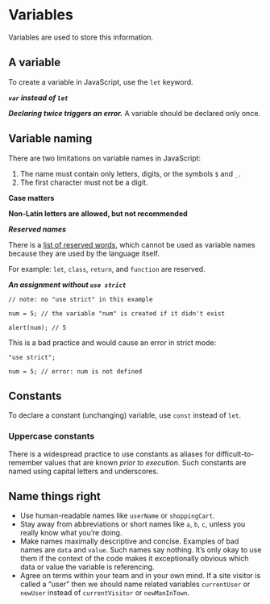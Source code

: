 # Variables

Variables are used to store this information.

## A variable

To create a variable in JavaScript, use the `let` keyword.

***`var` instead of `let`***

***Declaring twice triggers an error.***
A variable should be declared only once.

## Variable naming

There are two limitations on variable names in JavaScript:

1. The name must contain only letters, digits, or the symbols `$` and `_`.
2. The first character must not be a digit.

**Case matters**

**Non-Latin letters are allowed, but not recommended**

***Reserved names***

There is a [list of reserved words](https://developer.mozilla.org/en-US/docs/Web/JavaScript/Reference/Lexical_grammar#Keywords), which cannot be used as variable names because they are used by the language itself.

For example: `let`, `class`, `return`, and `function` are reserved.

***An assignment without `use strict`***
```
// note: no "use strict" in this example

num = 5; // the variable "num" is created if it didn't exist

alert(num); // 5
```
This is a bad practice and would cause an error in strict mode:
```
"use strict";

num = 5; // error: num is not defined
```

## Constants

To declare a constant (unchanging) variable, use `const` instead of `let`.

### Uppercase constants

There is a widespread practice to use constants as aliases for difficult-to-remember values that are known _prior to execution_.
Such constants are named using capital letters and underscores.

## Name things right

- Use human-readable names like `userName` or `shoppingCart`.
- Stay away from abbreviations or short names like `a`, `b`, `c`, unless you really know what you’re doing.
- Make names maximally descriptive and concise. Examples of bad names are `data` and `value`. Such names say nothing. It’s only okay to use them if the context of the code makes it exceptionally obvious which data or value the variable is referencing.
- Agree on terms within your team and in your own mind. If a site visitor is called a “user” then we should name related variables `currentUser` or `newUser` instead of `currentVisitor` or `newManInTown`.